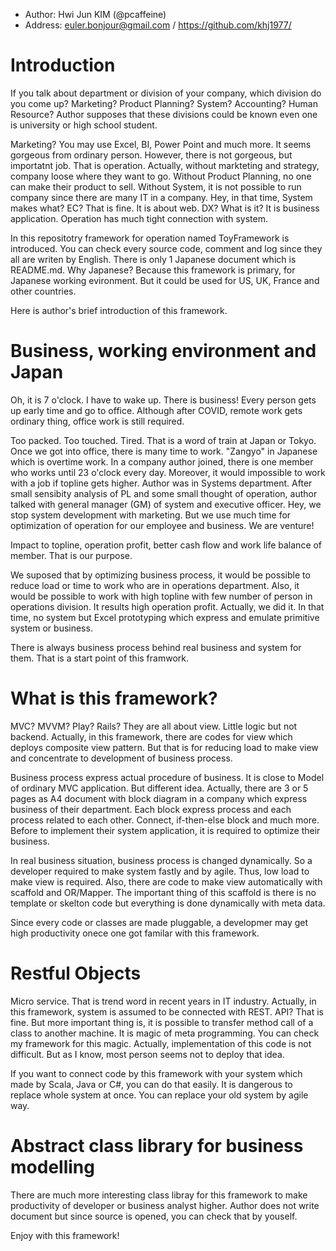 - Author: Hwi Jun KIM (@pcaffeine)
- Address: euler.bonjour@gmail.com / https://github.com/khj1977/

# Introduction
If you talk about department or division of your company, which division do you come up? Marketing? Product Planning? System? Accounting? Human Resource? Author supposes that these divisions could be known even one is university or high school student.

Marketing? You may use Excel, BI, Power Point and much more. It seems gorgeous from ordinary person. However, there is not gorgeous, but importatnt job. That is operation. Actually, without markteting and strategy, company loose where they want to go. Without Product Planning, no one can make their product to sell. Without System, it is not possible to run company since there are many IT in a company. Hey, in that time, System makes what? EC? That is fine. It is about web. DX? What is it? It is business application. Operation has much tight connection with system.

In this repositotry framework for operation named ToyFramework is introduced. You can check every source code, comment and log since they all are writen by English. There is only 1 Japanese document which is README.md. Why Japanese? Because this framework is primary, for Japanese working evironment. But it could be used for US, UK, France and other countries.

Here is author's brief introduction of this framework.

# Business, working environment and Japan
Oh, it is 7 o'clock. I have to wake up. There is business! Every person gets up early time and go to office. Although after COVID, remote work gets ordinary thing, office work is still required.

Too packed. Too touched. Tired. That is a word of train at Japan or Tokyo. Once we got into office, there is many time to work. "Zangyo" in Japanese which is overtime work. In a company author joined, there is one member who works until 23 o'clock every day. Moreover, it would impossible to work with a job if topline gets higher. Author was in Systems department. After small sensibity analysis of PL and some small thought of operation, author talked with general manager (GM) of system and executive officer. Hey, we stop system development with marketing. But we use much time for optimization of operation for our employee and business. We are venture!

Impact to topline, operation profit, better cash flow and work life balance of member. That is our purpose.

We suposed that by optimizing business process, it would be possible to reduce load or time to work who are in operations department. Also, it would be possible to work with high topline with few number of person in operations division. It results high operation profit. Actually, we did it. In that time, no system but Excel prototyping which express and emulate primitive system or business.

There is always business process behind real business and system for them. That is a start point of this framwork.

# What is this framework?
MVC? MVVM? Play? Rails? They are all about view. Little logic but not backend. Actually, in this framework, there are codes for view which deploys composite view pattern. But that is for reducing load to make view and concentrate to development of business process.

Business process express actual procedure of business. It is close to Model of ordinary MVC application. But different idea. Actually, there are 3 or 5 pages as A4 document with block diagram in a company which express business of their department. Each block express process and each process related to each other. Connect, if-then-else block and much more. Before to implement their system application, it is required to optimize their business.

In real business situation, business process is changed dynamically. So a developer required to make system fastly and by agile. Thus, low load to make view is required. Also, there are code to make view automatically with scaffold and OR/Mapper. The important thing of this scaffold is there is no template or skelton code but everything is done dynamically with meta data.

Since every code or classes are made pluggable, a developmer may get high productivity onece one got familar with this framework.

# Restful Objects

Micro service. That is trend word in recent years in IT industry. Actually, in this framework, system is assumed to be connected with REST. API? That is fine. But more important thing is, it is possible to transfer method call of a class to another machine. It is magic of meta programming. You can check my framework for this magic. Actually, implementation of this code is not difficult. But as I know, most person seems not to deploy that idea.

If you want to connect code by this framework with your system which made by Scala, Java or C#, you can do that easily. It is dangerous to replace whole system at once. You can replace your old system by agile way.

# Abstract class library for business modelling

There are much more interesting class libray for this framework to make productivity of developer or business analyst higher. Author does not write document but since source is opened, you can check that by youself.

Enjoy with this framework!